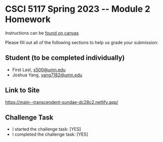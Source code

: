 # CSCI 5117 Spring 2023 -- Module 2 Homework


Instructions can be [found on canvas](https://canvas.umn.edu/courses/355584/pages/homework-2)

Please fill out all of the following sections to help us grade your submission:

## Student (to be completed individually)

* First Last, x500@umn.edu
* Joshua Yang, yang7182@umn.edu

## Link to Site

<https://main--transcendent-sundae-dc28c2.netlify.app/>

## Challenge Task

* I started the challenge task: [YES]
* I completed the challenge task: [YES]


